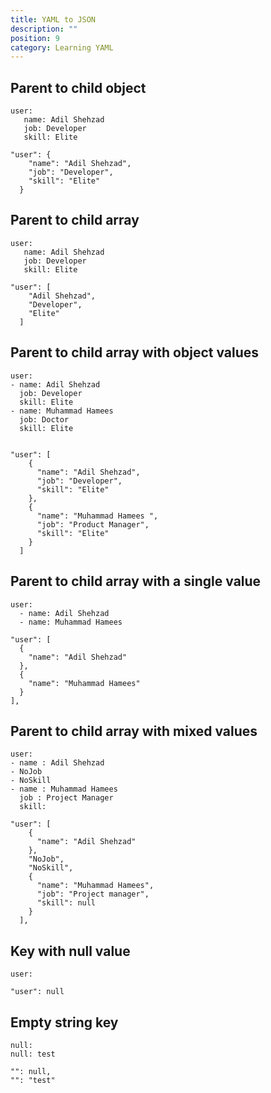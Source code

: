 ```yaml
---
title: YAML to JSON
description: ""
position: 9
category: Learning YAML
---
```


## Parent to child object

<code-group>
<code-block label="YAML" active>

```
user:
   name: Adil Shehzad
   job: Developer
   skill: Elite

  ```
  </code-block>
<code-block label="JSON">

```
"user": {
    "name": "Adil Shehzad",
    "job": "Developer",
    "skill": "Elite"
  }
```
 </code-block>
</code-group>


## Parent to child array


<code-group>
<code-block label="YAML" active>

```
user:
   name: Adil Shehzad
   job: Developer
   skill: Elite

  ```
  </code-block>
<code-block label="JSON">

```
"user": [
    "Adil Shehzad",
    "Developer",
    "Elite"
  ]
```
 </code-block>
</code-group>

## Parent to child array with object values

<code-group>
<code-block label="YAML" active>

```
user:
- name: Adil Shehzad
  job: Developer
  skill: Elite
- name: Muhammad Hamees 
  job: Doctor
  skill: Elite


  ```
  </code-block>
<code-block label="JSON">

```
"user": [
    {
      "name": "Adil Shehzad",
      "job": "Developer",
      "skill": "Elite"
    },
    {
      "name": "Muhammad Hamees ",
      "job": "Product Manager",
      "skill": "Elite"
    }
  ]
```
 </code-block>
</code-group>

## Parent to child array with a single value

<code-group>
<code-block label="YAML" active>

```
user: 
  - name: Adil Shehzad
  - name: Muhammad Hamees

  ```
  </code-block>
<code-block label="JSON">

```
"user": [
  {
    "name": "Adil Shehzad"
  },
  {
    "name": "Muhammad Hamees"
  }
],
```
 </code-block>
</code-group>

## Parent to child array with mixed values

<code-group>
<code-block label="YAML" active>

```
user: 
- name : Adil Shehzad
- NoJob
- NoSkill
- name : Muhammad Hamees
  job : Project Manager
  skill:

  ```
  </code-block>
<code-block label="JSON">

```
"user": [
    {
      "name": "Adil Shehzad"
    },
    "NoJob",
    "NoSkill",
    {
      "name": "Muhammad Hamees",
      "job": "Project manager",
      "skill": null
    }
  ],
```
 </code-block>
</code-group>


## Key with null value


<code-group>
<code-block label="YAML" active>

```
user:

  ```
  </code-block>
<code-block label="JSON">

```
"user": null
```
 </code-block>
</code-group>

## Empty string key


<code-group>
<code-block label="YAML" active>

```
null:
null: test
  ```
  </code-block>
<code-block label="JSON">

```
"": null,
"": "test"
```
 </code-block>
</code-group>
